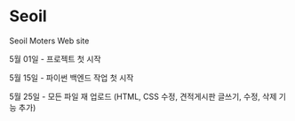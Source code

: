 # Seoil
Seoil Moters Web site

5월 01일 - 프로젝트 첫 시작

5월 15일 - 파이썬 백엔드 작업 첫 시작

5월 25일 - 모든 파일 재 업로드 (HTML, CSS 수정, 견적게시판 글쓰기, 수정, 삭제 기능 추가)
